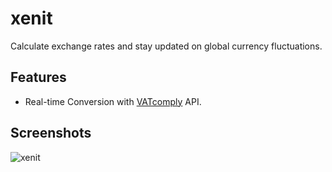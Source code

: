 # xenit

Calculate exchange rates and stay updated on global currency fluctuations.

## Features

- Real-time Conversion with [VATcomply](https://www.vatcomply.com/) API.

## Screenshots

![xenit](https://github.com/user-attachments/assets/0b033ddc-50a8-4497-9bcb-748615f1cf6a)
